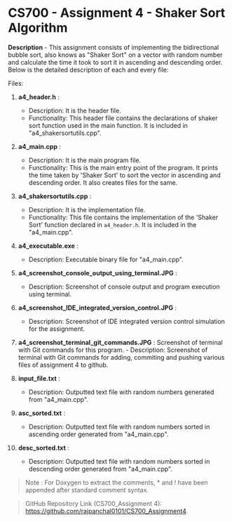# CS700 - Assignment 4 - Shaker Sort Algorithm

**Description** - This assignment consists of  implementing the bidirectional bubble sort, also knows as "Shaker Sort" on a vector with random number and calculate the time it took to sort it in ascending and descending order. Below is the detailed description of  each and every file:

Files:

1. **a4_header.h** :
      - Description: It is the header file.
      - Functionality: This header file contains the declarations of shaker sort function used in the main function. It is included in "a4_shakersortutils.cpp".

2. **a4_main.cpp** :
      - Description: It is the main program file.
      - Functionality: This is the main entry point of the program. It prints the time taken by 'Shaker Sort' to sort the vector in ascending and descending order. It also creates files for the same.

3. **a4_shakersortutils.cpp** : 
      - Description: It is the implementation file.
      - Functionality: This file contains the implementation of the 'Shaker Sort' function declared in `a4_header.h`. It is included in the "a4_main.cpp".

4. **a4_executable.exe** : 
      - Description: Executable binary file for "a4_main.cpp".

5. **a4_screenshot_console_output_using_terminal.JPG** : 
      - Description: Screenshot of console output and program execution using terminal.

6. **a4_screenshot_IDE_integrated_version_control.JPG** : 
      - Description: Screenshot of IDE integrated version control simulation for the assignment.

7. **a4_screenshot_terminal_git_commands.JPG** : Screenshot of terminal with Git commands for this program.
       - Description: Screenshot of terminal with Git commands for adding, commiting and pushing various files of  assignment 4 to github.

8. **input_file.txt** : 
      - Description: Outputted text file with random numbers generated from "a4_main.cpp".

9. **asc_sorted.txt** : 
      - Description: Outputted text file with random numbers sorted in ascending order generated from "a4_main.cpp".

10. **desc_sorted.txt** : 
      - Description: Outputted text file with random numbers sorted in descending order generated from "a4_main.cpp".



>Note : For Doxygen to extract the comments, * and ! have been appended after standard comment syntax.


>GitHub Repository Link (CS700_Assignment 4): https://github.com/rajpanchal0101/CS700_Assignment4